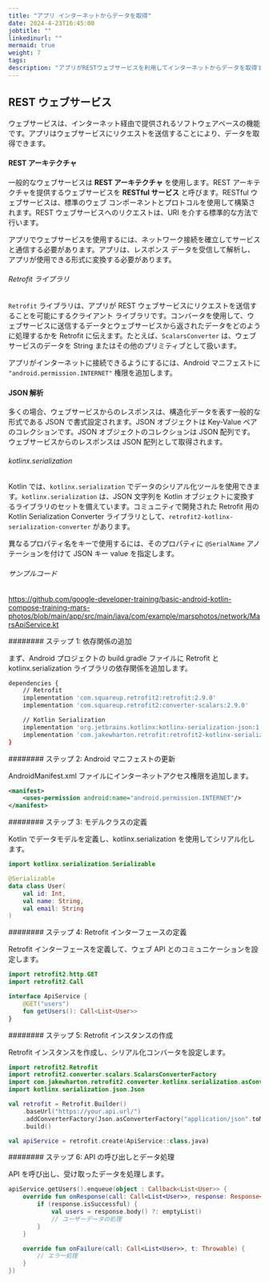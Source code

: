 ```yaml
---
title: "アプリ インターネットからデータを取得"
date: 2024-4-23T16:45:00
jobtitle: ""
linkedinurl: ""
mermaid: true
weight: 7
tags:
description: "アプリがRESTウェブサービスを利用してインターネットからデータを取得する方法を記録。Retrofitとkotlinx.serializationを使用したAPIリクエストの送信とJSONレスポンスの解析手順を整理しています。モデルクラスの定義や依存関係の設定、データ取得の流れを確認しています。"
---
```


## REST ウェブサービス

ウェブサービスは、インターネット経由で提供されるソフトウェアベースの機能です。アプリはウェブサービスにリクエストを送信することにより、データを取得できます。

#### REST アーキテクチャ

一般的なウェブサービスは **REST アーキテクチャ** を使用します。REST アーキテクチャを提供するウェブサービスを **RESTful サービス** と呼びます。RESTful ウェブサービスは、標準のウェブ コンポーネントとプロトコルを使用して構築されます。REST ウェブサービスへのリクエストは、URI を介する標準的な方法で行います。

アプリでウェブサービスを使用するには、ネットワーク接続を確立してサービスと通信する必要があります。アプリは、レスポンス データを受信して解析し、アプリが使用できる形式に変換する必要があります。

###### Retrofit ライブラリ

`Retrofit` ライブラリは、アプリが REST ウェブサービスにリクエストを送信することを可能にするクライアント ライブラリです。コンバータを使用して、ウェブサービスに送信するデータとウェブサービスから返されたデータをどのように処理するかを Retrofit に伝えます。たとえば、`ScalarsConverter` は、ウェブサービスのデータを String またはその他のプリミティブとして扱います。

アプリがインターネットに接続できるようにするには、Android マニフェストに `"android.permission.INTERNET"` 権限を追加します。

#### JSON 解析

多くの場合、ウェブサービスからのレスポンスは、構造化データを表す一般的な形式である JSON で書式設定されます。JSON オブジェクトは Key-Value ペアのコレクションです。JSON オブジェクトのコレクションは JSON 配列です。ウェブサービスからのレスポンスは JSON 配列として取得されます。

###### kotlinx.serialization

Kotlin では、`kotlinx.serialization` でデータのシリアル化ツールを使用できます。`kotlinx.serialization` は、JSON 文字列を Kotlin オブジェクトに変換するライブラリのセットを備えています。コミュニティで開発された Retrofit 用の Kotlin Serialization Converter ライブラリとして、`retrofit2-kotlinx-serialization-converter` があります。

異なるプロパティ名をキーで使用するには、そのプロパティに `@SerialName` アノテーションを付けて JSON キー value を指定します。

###### サンプルコード

<https://github.com/google-developer-training/basic-android-kotlin-compose-training-mars-photos/blob/main/app/src/main/java/com/example/marsphotos/network/MarsApiService.kt>

######## ステップ 1: 依存関係の追加

まず、Android プロジェクトの build.gradle ファイルに Retrofit と kotlinx.serialization ライブラリの依存関係を追加します。

```bash
dependencies {
    // Retrofit
    implementation 'com.squareup.retrofit2:retrofit:2.9.0'
    implementation 'com.squareup.retrofit2:converter-scalars:2.9.0'

    // Kotlin Serialization
    implementation 'org.jetbrains.kotlinx:kotlinx-serialization-json:1.3.0'
    implementation 'com.jakewharton.retrofit:retrofit2-kotlinx-serialization-converter:0.8.0'
}
```

######## ステップ 2: Android マニフェストの更新

AndroidManifest.xml ファイルにインターネットアクセス権限を追加します。

```xml
<manifest>
    <uses-permission android:name="android.permission.INTERNET"/>
</manifest>
```

######## ステップ 3: モデルクラスの定義

Kotlin でデータモデルを定義し、kotlinx.serialization を使用してシリアル化します。

```kotlin
import kotlinx.serialization.Serializable

@Serializable
data class User(
    val id: Int,
    val name: String,
    val email: String
)
```

######## ステップ 4: Retrofit インターフェースの定義

Retrofit インターフェースを定義して、ウェブ API とのコミュニケーションを設定します。

```kotlin
import retrofit2.http.GET
import retrofit2.Call

interface ApiService {
    @GET("users")
    fun getUsers(): Call<List<User>>
}

```

######## ステップ 5: Retrofit インスタンスの作成

Retrofit インスタンスを作成し、シリアル化コンバータを設定します。

```kotlin
import retrofit2.Retrofit
import retrofit2.converter.scalars.ScalarsConverterFactory
import com.jakewharton.retrofit2.converter.kotlinx.serialization.asConverterFactory
import kotlinx.serialization.json.Json

val retrofit = Retrofit.Builder()
    .baseUrl("https://your.api.url/")
    .addConverterFactory(Json.asConverterFactory("application/json".toMediaType()))
    .build()

val apiService = retrofit.create(ApiService::class.java)


```

######## ステップ 6: API の呼び出しとデータ処理

API を呼び出し、受け取ったデータを処理します。

```kotlin
apiService.getUsers().enqueue(object : Callback<List<User>> {
    override fun onResponse(call: Call<List<User>>, response: Response<List<User>>) {
        if (response.isSuccessful) {
            val users = response.body() ?: emptyList()
            // ユーザーデータの処理
        }
    }

    override fun onFailure(call: Call<List<User>>, t: Throwable) {
        // エラー処理
    }
})

```
